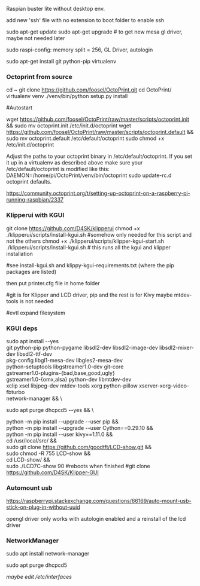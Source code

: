 Raspian buster lite without desktop env.

add new 'ssh' file with no extension to boot folder to enable ssh

sudo apt-get update
sudo apt-get upgrade # to get new mesa gl driver, maybe not needed later

sudo raspi-config: memory split = 256, GL Driver, autologin

sudo apt-get install git python-pip virtualenv

### Octoprint from source
cd ~
git clone https://github.com/foosel/OctoPrint.git
cd OctoPrint/
virtualenv venv
./venv/bin/python setup.py install

#Autostart

wget https://github.com/foosel/OctoPrint/raw/master/scripts/octoprint.init && sudo mv octoprint.init /etc/init.d/octoprint
wget https://github.com/foosel/OctoPrint/raw/master/scripts/octoprint.default && sudo mv octoprint.default /etc/default/octoprint
sudo chmod +x /etc/init.d/octoprint

Adjust the paths to your octoprint binary in /etc/default/octoprint. If you set it up in a virtualenv as described above make sure your /etc/default/octoprint is modified like this:  
   DAEMON=/home/pi/OctoPrint/venv/bin/octoprint
sudo update-rc.d octoprint defaults.

https://community.octoprint.org/t/setting-up-octoprint-on-a-raspberry-pi-running-raspbian/2337

### Klipperui with KGUI

git clone https://github.com/D4SK/klipperui
chmod +x ./klipperui/scripts/install-kgui.sh  #somehow only needed for this script and not the others
chmod +x ./klipperui/scripts/klipper-kgui-start.sh
./klipperui/scripts/install-kgui.sh # this runs all the kgui and klipper installation 

#see install-kgui.sh and klippy-kgui-requirements.txt (where the pip packages are listed)

then put printer.cfg file in home folder















#git is for Klipper and LCD driver, pip and the rest is for Kivy maybe mtdev-tools is not needed

#evtl expand filesystem


### KGUI deps
sudo apt install --yes \
   git python-pip python-pygame libsdl2-dev libsdl2-image-dev libsdl2-mixer-dev libsdl2-ttf-dev \
   pkg-config libgl1-mesa-dev libgles2-mesa-dev \
   python-setuptools libgstreamer1.0-dev git-core \
   gstreamer1.0-plugins-{bad,base,good,ugly} \
   gstreamer1.0-{omx,alsa} python-dev libmtdev-dev \
   xclip xsel libjpeg-dev mtdev-tools xorg python-pillow xserver-xorg-video-fbturbo \
   network-manager && \

sudo apt purge dhcpcd5 --yes && \

python -m pip install --upgrade --user pip  && \
python -m pip install --upgrade --user Cython==0.29.10  && \
python -m pip install --user kivy==1.11.0 && \
cd /usr/local/src/ && \
sudo git clone https://github.com/goodtft/LCD-show.git && \
sudo chmod -R 755 LCD-show && \
cd LCD-show/ && \
sudo ./LCD7C-show 90 
#reboots when finished
#git clone https://github.com/D4SK/Klipper-GUI 

### Automount usb
https://raspberrypi.stackexchange.com/questions/66169/auto-mount-usb-stick-on-plug-in-without-uuid


opengl driver only works with autologin enabled and a reinstall of the lcd driver


### NetworkManager

sudo apt install network-manager

sudo apt purge dhcpcd5

_maybe edit /etc/interfaces_
